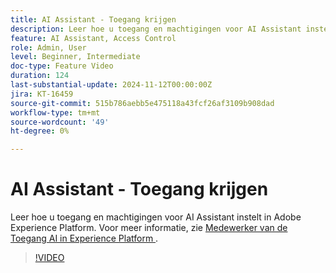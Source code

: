 ```yaml
---
title: AI Assistant - Toegang krijgen
description: Leer hoe u toegang en machtigingen voor AI Assistant instelt in Adobe Experience Platform.
feature: AI Assistant, Access Control
role: Admin, User
level: Beginner, Intermediate
doc-type: Feature Video
duration: 124
last-substantial-update: 2024-11-12T00:00:00Z
jira: KT-16459
source-git-commit: 515b786aebb5e475118a43fcf26af3109b908dad
workflow-type: tm+mt
source-wordcount: '49'
ht-degree: 0%

---
```



# AI Assistant - Toegang krijgen

Leer hoe u toegang en machtigingen voor AI Assistant instelt in Adobe Experience Platform. Voor meer informatie, zie [ Medewerker van de Toegang AI in Experience Platform ](https://experienceleague.adobe.com/en/docs/experience-platform/ai-assistant/access).

>[!VIDEO](https://video.tv.adobe.com/v/3436470/?learn=on)
